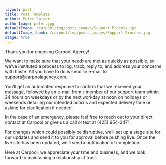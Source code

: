 ```yaml
---
layout: post
title: Post Template
author: Peter Spicer
authorImage: peter.jpg
defaultImage: /carpool/img/posts_images/Support_Process.jpg
defaultImage_thumb: /carpool/img/posts_images/Support_Process.jpg
stage: true
---
```

Thank you for choosing Carpool Agency!

<!--more-->

We want to make sure that your needs are met as quickly as possible, so we’ve instituted a process to log, track, reply to, and address your concerns with haste. All you have to do is send an e-mail to [support@carpoolagency.com](mailto:support@carpoolagency.com).

You’ll get an automated response to confirm that we received your message, followed by an e-mail from a member of our support team within 24 hours on weekdays or by the next workday at noon on holidays or weekends detailing our intended actions and expected delivery time or asking for clarification if needed.

In the case of an emergency, please feel free to reach out to your direct contact at Carpool or give us a call or text at (425) 954-3471.

For changes which could possibly be disruptive, we’ll set up a stage site for our updates and send it to you for approval before pushing live. Once the live site has been updated, we’ll send a notification of completion.

Here at Carpool, we appreciate your time and business, and we look forward to maintaining a relationship of trust.

